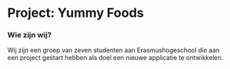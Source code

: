 # Project: Yummy Foods
### Wie zijn wij?
Wij zijn een groep van zeven studenten aan Erasmushogeschool die aan een project gestart hebben als doel een nieuwe applicatie te ontwikkelen.

<!--
**VolkanAribas/VolkanAribas** is a ✨ _special_ ✨ repository because its `README.md` (this file) appears on your GitHub profile.

Here are some ideas to get you started:

- 🔭 I’m currently working on ...
- 🌱 I’m currently learning ...
- 👯 I’m looking to collaborate on ...
- 🤔 I’m looking for help with ...
- 💬 Ask me about ...
- 📫 How to reach me: ...
- 😄 Pronouns: ...
- ⚡ Fun fact: ...
-->
